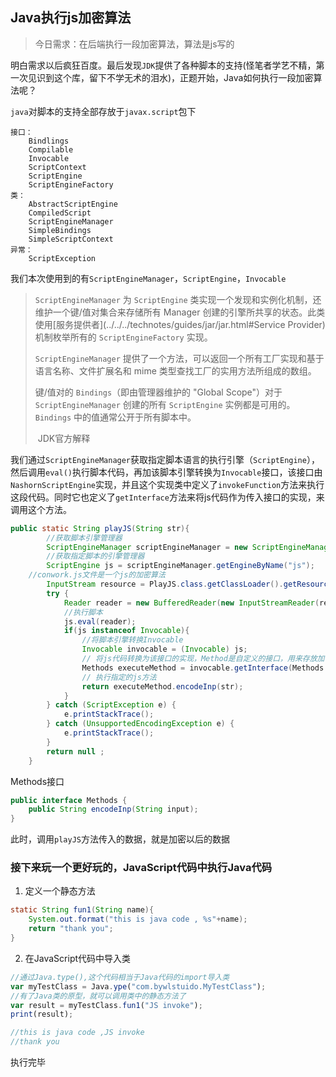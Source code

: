 ## Java执行js加密算法

>今日需求：在后端执行一段加密算法，算法是js写的

明白需求以后疯狂百度。最后发现`JDK`提供了各种脚本的支持(怪笔者学艺不精，第一次见识到这个库，留下不学无术的泪水)，正题开始，Java如何执行一段加密算法呢？



`java`对脚本的支持全部存放于`javax.script`包下

```properties
接口：
    Bindlings
    Compilable 
    Invocable 
    ScriptContext 
    ScriptEngine 
	ScriptEngineFactory 
类：
    AbstractScriptEngine 
    CompiledScript 
    ScriptEngineManager 
    SimpleBindings 
    SimpleScriptContext 
异常：
	ScriptException 
```

我们本次使用到的有`ScriptEngineManager`，`ScriptEngine`，`Invocable`

> `ScriptEngineManager` 为 `ScriptEngine`  类实现一个发现和实例化机制，还维护一个键/值对集合来存储所有 Manager 创建的引擎所共享的状态。此类使用[服务提供者](../../../technotes/guides/jar/jar.html#Service Provider)机制枚举所有的  `ScriptEngineFactory` 实现。
>
> `ScriptEngineManager`  提供了一个方法，可以返回一个所有工厂实现和基于语言名称、文件扩展名和 mime 类型查找工厂的实用方法所组成的数组。  
>
> 键/值对的 `Bindings`（即由管理器维护的 "Global Scope"）对于  `ScriptEngineManager` 创建的所有 `ScriptEngine`  实例都是可用的。`Bindings` 中的值通常公开于所有脚本中。 
>
> ​																												JDK官方解释

我们通过`ScriptEngineManager`获取指定脚本语言的执行引擎（`ScriptEngine`），然后调用`eval()`执行脚本代码，再加该脚本引擎转换为`Invocable`接口，该接口由`NashornScriptEngine`实现，并且这个实现类中定义了`invokeFunction`方法来执行这段代码。同时它也定义了`getInterface`方法来将js代码作为传入接口的实现，来调用这个方法。

```java
public static String playJS(String str){
        //获取脚本引擎管理器
        ScriptEngineManager scriptEngineManager = new ScriptEngineManager();
        //获取指定脚本的引擎管理器
        ScriptEngine js = scriptEngineManager.getEngineByName("js");
    //conwork.js文件是一个js的加密算法
        InputStream resource = PlayJS.class.getClassLoader().getResourceAsStream("conwork.js");
        try {
            Reader reader = new BufferedReader(new InputStreamReader(resource,"utf-8"));
            //执行脚本
            js.eval(reader);
            if(js instanceof Invocable){
                //将脚本引擎转换Invocable
                Invocable invocable = (Invocable) js;
                // 将js代码转换为该接口的实现，Method是自定义的接口，用来存放加密算法
                Methods executeMethod = invocable.getInterface(Methods.class);
                // 执行指定的js方法
                return executeMethod.encodeInp(str);
            }
        } catch (ScriptException e) {
            e.printStackTrace();
        } catch (UnsupportedEncodingException e) {
            e.printStackTrace();
        }
        return null ;
    }
```

Methods接口

```java
public interface Methods {
    public String encodeInp(String input);
}
```

此时，调用`playJS`方法传入的数据，就是加密以后的数据



### 接下来玩一个更好玩的，JavaScript代码中执行Java代码

1. 定义一个静态方法

```java
static String fun1(String name){
    System.out.format("this is java code , %s"+name);
    return "thank you";
}
```

2. 在JavaScript代码中导入类

```js
//通过Java.type(),这个代码相当于Java代码的import导入类
var myTestClass = Java.ype("com.bywlstuido.MyTestClass");
//有了Java类的原型，就可以调用类中的静态方法了
var result = myTestClass.fun1("JS invoke");
print(result);

//this is java code ,JS invoke
//thank you 
```

执行完毕

